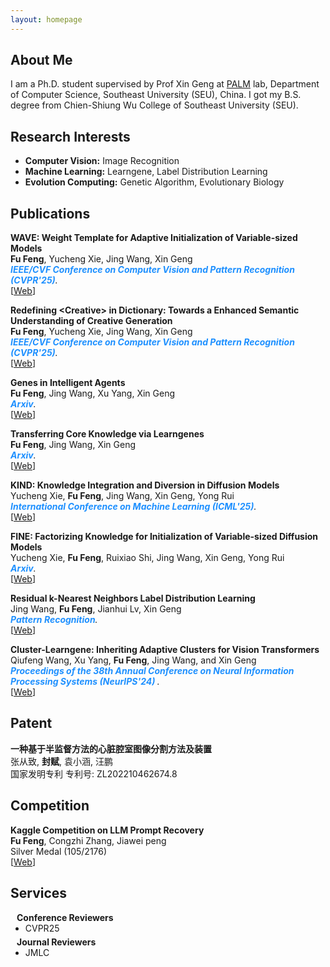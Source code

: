 ```yaml
---
layout: homepage
---
```


## About Me

I am a Ph.D. student supervised by Prof Xin Geng at [PALM](http://palm.seu.edu.cn/home.html) lab, Department of Computer Science, Southeast University (SEU), China. I got my B.S. degree from Chien-Shiung Wu College of Southeast University (SEU).

## Research Interests

- **Computer Vision:** Image Recognition
- **Machine Learning:** Learngene, Label Distribution Learning
- **Evolution Computing:** Genetic Algorithm, Evolutionary Biology

## Publications
[comment]: <> (Arxiv)
<div class="paper">
<p><strong>WAVE: Weight Template for Adaptive Initialization of Variable-sized Models</strong>
<br />
<strong>Fu Feng</strong>, Yucheng Xie, Jing Wang, Xin Geng
<br />
<em><strong><i style="color:#1e90ff">IEEE/CVF Conference on Computer Vision and Pattern Recognition (CVPR'25)</i></strong>.</em>
<br /> 
   [<a href="https://arxiv.org/pdf/2406.17503.pdf">Web</a>]
<br/>
</p>
</div>

[comment]: <> (Arxiv)
<div class="paper">
<p><strong>Redefining &ltCreative&gt in Dictionary: Towards a Enhanced Semantic Understanding of Creative Generation</strong>
<br />
<strong>Fu Feng</strong>, Yucheng Xie, Jing Wang, Xin Geng
<br />
<em><strong><i style="color:#1e90ff">IEEE/CVF Conference on Computer Vision and Pattern Recognition (CVPR'25)</i></strong>.</em>
<br /> 
   [<a href="https://arxiv.org/pdf/2406.17503.pdf">Web</a>]
<br/>
</p>
</div>

[comment]: <> (Arxiv)
<div class="paper">
<p><strong>Genes in Intelligent Agents</strong>
<br />
<strong>Fu Feng</strong>, Jing Wang, Xu Yang, Xin Geng
<br />
<em><strong><i style="color:#1e90ff">Arxiv</i></strong>.</em>
<br /> 
   [<a href="https://arxiv.org/pdf/2306.10225.pdf">Web</a>]
<br/>
</p>
</div>

[comment]: <> (Arxiv)
<div class="paper">
<p><strong>Transferring Core Knowledge via Learngenes</strong>
<br />
<strong>Fu Feng</strong>, Jing Wang, Xin Geng
<br />
<em><strong><i style="color:#1e90ff">Arxiv</i></strong>.</em>
<br /> 
   [<a href="https://arxiv.org/pdf/2401.08139.pdf">Web</a>]
<br/>
</p>
</div>

[comment]: <> (Arxiv)
<div class="paper">
<p><strong>KIND: Knowledge Integration and Diversion in Diffusion Models</strong>
<br />
Yucheng Xie, <strong>Fu Feng</strong>, Jing Wang, Xin Geng, Yong Rui
<br />
<em><strong><i style="color:#1e90ff">International Conference on Machine Learning (ICML'25)</i></strong>.</em>
<br /> 
   [<a href="https://arxiv.org/pdf/2408.07337.pdf">Web</a>]
<br/>
</p>
</div>

[comment]: <> (Arxiv)
<div class="paper">
<p><strong>FINE: Factorizing Knowledge for Initialization of Variable-sized Diffusion Models</strong>
<br />
Yucheng Xie, <strong>Fu Feng</strong>, Ruixiao Shi, Jing Wang, Xin Geng, Yong Rui
<br />
<em><strong><i style="color:#1e90ff">Arxiv</i></strong>.</em>
<br /> 
   [<a href="https://arxiv.org/pdf/2409.19289.pdf">Web</a>]
<br/>
</p>
</div>

[comment]: <> (Arxiv)
<div class="paper">
<p><strong>Residual k-Nearest Neighbors Label Distribution Learning</strong>
<br />
Jing Wang, <strong>Fu Feng</strong>, Jianhui Lv, Xin Geng
<br />
<em><strong><i style="color:#1e90ff">Pattern Recognition</i></strong>.</em>
<br /> 
   [<a href="https://arxiv.org/pdf/2408.07337.pdf">Web</a>]
<br/>
</p>
</div>

[comment]: <> (Arxiv)
<div class="paper">
<p><strong>Cluster-Learngene: Inheriting Adaptive Clusters for Vision Transformers</strong>
<br />
Qiufeng Wang, Xu Yang, <strong>Fu Feng</strong>, Jing Wang, and Xin Geng
<br />
<em><strong><i style="color:#1e90ff"> Proceedings of the 38th Annual Conference on Neural Information Processing Systems (NeurIPS'24) </i></strong>.</em>
<br /> 
   [<a href="https://arxiv.org/pdf/2408.07337.pdf">Web</a>]
<br/>
</p>
</div>

## Patent
<div>
<p><strong>一种基于半监督方法的心脏腔室图像分割方法及装置</strong>
<br />
张从致, <strong>封赋</strong>, 袁小涵, 汪鹏
<br />
国家发明专利 专利号: ZL202210462674.8
</p>
</div>

## Competition
<div>
<p><strong>Kaggle Competition on LLM Prompt Recovery</strong>
<br />
<strong>Fu Feng</strong>, Congzhi Zhang, Jiawei peng
<br />
Silver Medal (105/2176) 
<br /> 
   [<a href="https://www.kaggle.com/competitions/llm-prompt-recovery/leaderboard">Web</a>]
<br/>
</p>
</div>

## Services

<h4 style="margin:0 10px 0;">Conference Reviewers</h4>
<ul style="margin:0 0 5px;">
  <li><autocolor> CVPR25 </autocolor></li>
</ul>

<h4 style="margin:0 10px 0;">Journal Reviewers</h4>
<ul style="margin:0 0 20px;">
  <li><autocolor> JMLC </autocolor></li>
</ul>
